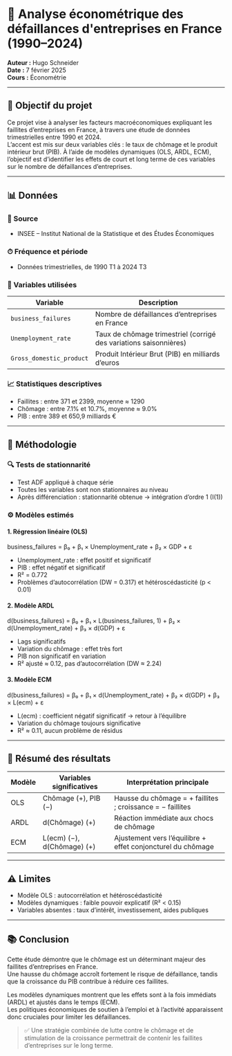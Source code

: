 # 🚗 Analyse économétrique des défaillances d'entreprises en France (1990–2024)

**Auteur :** Hugo Schneider  
**Date :** 7 février 2025  
**Cours :** Économétrie

---

## 🌟 Objectif du projet

Ce projet vise à analyser les facteurs macroéconomiques expliquant les faillites d’entreprises en France, à travers une étude de données trimestrielles entre 1990 et 2024.  
L’accent est mis sur deux variables clés : le taux de chômage et le produit intérieur brut (PIB). À l’aide de modèles dynamiques (OLS, ARDL, ECM), l’objectif est d’identifier les effets de court et long terme de ces variables sur le nombre de défaillances d’entreprises.

---

## 📊 Données

### 🔗 Source
- INSEE – Institut National de la Statistique et des Études Économiques

### ⏱ Fréquence et période
- Données trimestrielles, de 1990 T1 à 2024 T3

### 📄 Variables utilisées

| Variable                  | Description |
|--------------------------|-------------|
| `business_failures`      | Nombre de défaillances d’entreprises en France |
| `Unemployment_rate`      | Taux de chômage trimestriel (corrigé des variations saisonnières) |
| `Gross_domestic_product` | Produit Intérieur Brut (PIB) en milliards d’euros |

### 📈 Statistiques descriptives
- Faillites : entre 371 et 2399, moyenne ≈ 1290
- Chômage : entre 7.1% et 10.7%, moyenne ≈ 9.0%
- PIB : entre 389 et 650,9 milliards €

---

## 🔢 Méthodologie

### 🔍 Tests de stationnarité
- Test ADF appliqué à chaque série
- Toutes les variables sont non stationnaires au niveau
- Après différenciation : stationnarité obtenue → intégration d’ordre 1 (I(1))

### ⚙️ Modèles estimés

#### 1. Régression linéaire (OLS)

business_failures = β₀ + β₁ × Unemployment_rate + β₂ × GDP + ε

- Unemployment_rate : effet positif et significatif
- PIB : effet négatif et significatif
- R² = 0.772
- Problèmes d’autocorrélation (DW = 0.317) et hétéroscédasticité (p < 0.01)

#### 2. Modèle ARDL

d(business_failures) = β₀ + β₁ × L(business_failures, 1) + β₂ × d(Unemployment_rate) + β₃ × d(GDP) + ε

- Lags significatifs
- Variation du chômage : effet très fort
- PIB non significatif en variation
- R² ajusté ≈ 0.12, pas d’autocorrélation (DW ≈ 2.24)

#### 3. Modèle ECM

d(business_failures) = β₀ + β₁ × d(Unemployment_rate) + β₂ × d(GDP) + β₃ × L(ecm) + ε

- L(ecm) : coefficient négatif significatif → retour à l’équilibre
- Variation du chômage toujours significative
- R² ≈ 0.11, aucun problème de résidus

---

## 🔄 Résumé des résultats

| Modèle | Variables significatives     | Interprétation principale |
|--------|------------------------------|----------------------------|
| OLS    | Chômage (+), PIB (−)         | Hausse du chômage = + faillites ; croissance = − faillites |
| ARDL   | d(Chômage) (+)               | Réaction immédiate aux chocs de chômage |
| ECM    | L(ecm) (−), d(Chômage) (+)   | Ajustement vers l’équilibre + effet conjoncturel du chômage |

---

## ⚠️ Limites

- Modèle OLS : autocorrélation et hétéroscédasticité
- Modèles dynamiques : faible pouvoir explicatif (R² < 0.15)
- Variables absentes : taux d’intérêt, investissement, aides publiques

---

## 📚 Conclusion

Cette étude démontre que le chômage est un déterminant majeur des faillites d’entreprises en France.  
Une hausse du chômage accroît fortement le risque de défaillance, tandis que la croissance du PIB contribue à réduire ces faillites.

Les modèles dynamiques montrent que les effets sont à la fois immédiats (ARDL) et ajustés dans le temps (ECM).  
Les politiques économiques de soutien à l’emploi et à l’activité apparaissent donc cruciales pour limiter les défaillances.

> ✅ Une stratégie combinée de lutte contre le chômage et de stimulation de la croissance permettrait de contenir les faillites d’entreprises sur le long terme.

